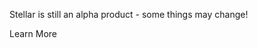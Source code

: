 <stellar-message>
  <ion-icon name="happy"></ion-icon>
  <p>Stellar is still an alpha product - some things may change!</p>
  <stellar-button size="tiny" pill>Learn More</stellar-button>
</stellar-message>
